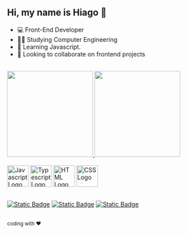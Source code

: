 ## Hi, my name is Hiago 👋

- 💻 Front-End Developer
- 🧑‍💻 Studying Computer Engineering
- 🌱 Learning Javascript.
- 🧩 Looking to collaborate on frontend projects
  
<br>

<div>
  <a href="https://www.hiagosouza.com" target="_blank">
    <img height=200em src="https://github-readme-stats.vercel.app/api?username=ohiagosouza&show_icons=true&theme=radical"/>
    <img height=200em src="https://github-readme-stats.vercel.app/api/top-langs/?username=ohiagosouza&layout=donut&langs_count=5&theme=radical&include_all_commits=true" />
  </a>
</div><br>

<div>
  <img src="https://cdn.jsdelivr.net/gh/devicons/devicon/icons/javascript/javascript-original.svg" alt="Javascript Logo" title="Javascript" height="50px" />
  <img src="https://cdn.jsdelivr.net/gh/devicons/devicon/icons/typescript/typescript-original.svg" alt="Typescript Logo" title="Typescript" height="50px" />
  <img src="https://cdn.jsdelivr.net/gh/devicons/devicon/icons/html5/html5-plain.svg" alt="HTML Logo" title="HTML" height="50px" />
  <img src="https://cdn.jsdelivr.net/gh/devicons/devicon/icons/css3/css3-plain.svg" alt="CSS Logo" title="CSS" height="50px" />
</div>

##

<div>
  <a href="https://www.linkedin.com/in/ohiagosouza" target="_blank"><img alt="Static Badge" src="https://img.shields.io/badge/linkedin-logo?style=for-the-badge&logo=linkedin&logoColor=%23FFF&color=%230A66C2" target="_blank"></a>
  <a href="https://www.instagram.com/hiagosouza.dev" target="_blank"><img alt="Static Badge" src="https://img.shields.io/badge/instagram-logo?style=for-the-badge&logo=Instagram&logoColor=%23FFF&color=%23E4405F" target="_blank"></a>
  <a href="mailto:ohiagossouza@gmail.com" target="_blank"><img alt="Static Badge" src="https://img.shields.io/badge/gmail-logo?style=for-the-badge&logo=gmail&logoColor=%23FFF&color=%23EA4335" target="_blank"></a>
</div>

##
<div>
  <sup>coding with ❤️</sup>
</div>
